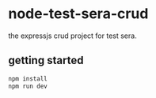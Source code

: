 # node-test-sera-crud

the expressjs crud project for test sera.

## getting started

```bash
npm install
npm run dev
```
